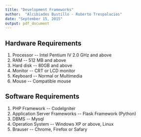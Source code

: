 ```yaml
---
title: "Development Frameworks"
author:  "Alcibiades Bustillo - Roberto Trespalacios"
date: "September 15, 2015"
output: pdf_document
---
```


## Hardware Requirements

1. Processor -- Intel Pentium IV 2.0 GHz and above
2. RAM		-- 	512 MB and above
3. Hard disk	--	80GB and above
4. Monitor	--	CRT or LCD monitor
5. Keyboard	--	Normal or Multimedia
6. Mouse		--	Compatible mouse

## Software Requirements

1. PHP Framework -- CodeIgniter
2. Application Server Frameworks -- Flask Framework (Python)
3. DBMS -- Mysql
4. Operation System 	-- 	Windows XP or above, Linux
5. Brauser -- Chrome, Firefox or Safary
